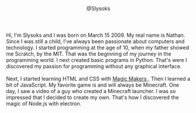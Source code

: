 <!DOCTYPE html>
<html lang="en">
<head>
    <meta charset="UTF-8">
    <meta name="viewport" content="width=device-width, initial-scale=1.0">
    <link rel="stylesheet" href="style.css">
    <title>Slysoks - GitHub</title>
</head>
<body>
    <header>
        <p class="name">@Slysoks</p>
    </header>
    <main>
        <section>
            <p class="short-presentation">
                Hi, I'm Slysoks and I was born on March 15 2009. My real name is Nathan. 
                Since I was still a child, I've always been passionate about computers and technology.
                I started programming at the age of 10, when my father showed me Scratch, by the MIT.
                That was the beginning of my journey in the programming world. I next created basic
                programs in Python. That's were I discovered my passion for programming without
                any graphical interface.
                <br>
                <br>
                Next, I started learning HTML and CSS with
                <a href="https://www.magicmakers.fr/" target="_blank">
                    Magic Makers
                </a>
                . Then I learned a bit of JavaScript. My favorite game is and will always be Minecraft.
                One day, I saw a video of a guy who created a Minecraft launcher. I was so impressed
                that I decided to create my own. That's how I discovered the magic of Node.js with
                electron.
            </p>
        </section>
    </main>
</body>
</html>